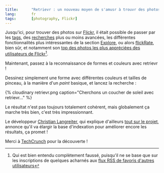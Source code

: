 ```yaml
---
title:      "Retrievr : un nouveau moyen de s'amusr à trouvr des photos sur Flickr"
lang:       fr
tags:       [photography, Flickr]
---
```


Jusqu'ici, pour trouver des photos sur [Flickr](https://www.flickr.com/), il était possible de passer par les [tags](https://www.flickr.com/photos/tags/), des [recherches](https://www.flickr.com/photos/search/) plus ou moins avancées, les différentes fonctionnalités plus intéressantes de la section [Explore](https://www.flickr.com/explore/), ou alors [flickRate](http://flickrate.gasteroprod.com/), bien sûr, et notamment son [top des photos les plus appréciées des utilisateurs de Flickr](http://flickrate.gasteroprod.com/most_favored.php)[^1].

Maintenant, passez à la reconnaissance de formes et couleurs avec retrievr !


[^1]: Qui est bien entendu complètement faussé, puisqu'il ne se base que sur les inscriptions de quelques acharnés aux [flux RSS de favoris d'autres utilisateurs](https://www.flickr.com/groups/flickrate/discuss/63649/)

Dessinez simplement une forme avec différentes couleurs et tailles de pinceau, à la manière d'un *paint* basique, et lancez la recherche :

{% cloudinary retrievr.png caption="Cherchons un coucher de soleil avec retrievr…" %}


Le résultat n'est pas toujours totalement cohérent, mais globalement ça marche très bien, c'est très impressionnant.

Le développeur [Christian Langreiter](http://www.langreiter.com/), qui explique d'ailleurs [tout sur le projet](http://labs.systemone.at/retrievr/about), annonce qu'il va élargir la base d'indexation pour améliorer encore les résultats, ça promet !

Merci à [TechCrunch](http://www.techcrunch.com/2006/01/03/the-retrievr-flickr-tool/) pour la découverte !
